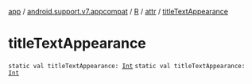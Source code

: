 [app](../../../index.md) / [android.support.v7.appcompat](../../index.md) / [R](../index.md) / [attr](index.md) / [titleTextAppearance](./title-text-appearance.md)

# titleTextAppearance

`static val titleTextAppearance: `[`Int`](https://kotlinlang.org/api/latest/jvm/stdlib/kotlin/-int/index.html)
`static val titleTextAppearance: `[`Int`](https://kotlinlang.org/api/latest/jvm/stdlib/kotlin/-int/index.html)